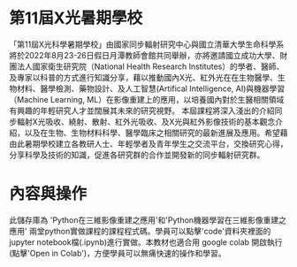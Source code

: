 # 第11屆X光暑期學校
「第11屆X光科學暑期學校」由國家同步輻射研究中心與國立清華大學生命科學系將於2022年8月23-26日假日月潭教師會館共同舉辦，亦將邀請國立成功大學、財團法人國家衛生研究院（National Health Research Institutes）的學者、醫師、及專家以科普的方式進行知識分享，藉以推動國內X光、紅外光在在生物醫學、生物材料、醫學檢測、藥物設計、及人工智慧(Artifical Intelligence, AI)與機器學習（Machine Learning, ML）在影像重建上的應用，以培養國內對於生醫相關領域有興趣的年輕研究人才並闊展其未來的研究視野。
本屆課程將深入淺出的介紹同步輻射X光吸收、繞射、散射、紅外光吸收、及X光與紅外影像技術的基本觀念介紹，以及在生物、生物材料科學、醫學臨床之相關研究的最新進展及應用。希望藉由此暑期學校建立各教研人士、年輕學者及青年學生之交流平台，交換研究心得，分享科學及技術的知識，促進各研究群的合作並開發新的同步輻射研究群。

# 內容與操作
此儲存庫為 'Python在三維影像重建之應用'和'Python機器學習在三維影像重建之應用' 兩堂python實做課程的課程程式碼。學員可以點擊'code'資料夾裡面的jupyter notebook檔(.ipynb)進行實做。本教材也適合用 google colab 開啟執行(點擊'Open in Colab')，方便學員可以無痛快速的操作和學習。


